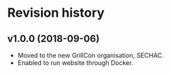 Revision history
===========================


v1.0.0 (2018-09-06)
---------------------------

* Moved to the new GrillCon organisation, SECHAC.
* Enabled to run website through Docker.
